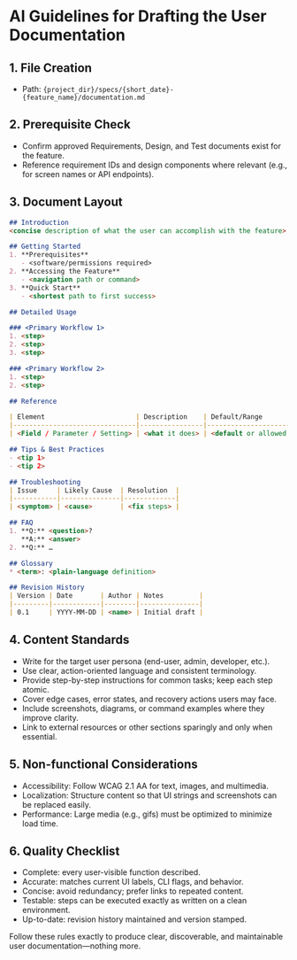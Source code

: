 # AI Guidelines for Drafting the User Documentation

## 1. File Creation
* Path: `{project_dir}/specs/{short_date}-{feature_name}/documentation.md`

## 2. Prerequisite Check
* Confirm approved Requirements, Design, and Test documents exist for the feature.
* Reference requirement IDs and design components where relevant (e.g., for screen names or API endpoints).

## 3. Document Layout

```markdown
## Introduction
<concise description of what the user can accomplish with the feature>

## Getting Started
1. **Prerequisites**  
   - <software/permissions required>
2. **Accessing the Feature**  
   - <navigation path or command>
3. **Quick Start**  
   - <shortest path to first success>

## Detailed Usage

### <Primary Workflow 1>
1. <step>
2. <step>
3. <step>

### <Primary Workflow 2>
1. <step>
2. <step>

## Reference

| Element                       | Description    | Default/Range               | Notes         |
|-------------------------------|----------------|-----------------------------|---------------|
| <Field / Parameter / Setting> | <what it does> | <default or allowed values> | <tips, links> |

## Tips & Best Practices
- <tip 1>
- <tip 2>

## Troubleshooting
| Issue     | Likely Cause  | Resolution  |
|-----------|---------------|-------------|
| <symptom> | <cause>       | <fix steps> |

## FAQ
1. **Q:** <question>?  
   **A:** <answer>
2. **Q:** …  

## Glossary
* <term>: <plain-language definition>

## Revision History
| Version | Date       | Author | Notes         |
|---------|------------|--------|---------------|
| 0.1     | YYYY-MM-DD | <name> | Initial draft |
```

## 4. Content Standards
* Write for the target user persona (end-user, admin, developer, etc.).
* Use clear, action-oriented language and consistent terminology.
* Provide step-by-step instructions for common tasks; keep each step atomic.
* Cover edge cases, error states, and recovery actions users may face.
* Include screenshots, diagrams, or command examples where they improve clarity.
* Link to external resources or other sections sparingly and only when essential.

## 5. Non-functional Considerations
* Accessibility: Follow WCAG 2.1 AA for text, images, and multimedia.
* Localization: Structure content so that UI strings and screenshots can be replaced easily.
* Performance: Large media (e.g., gifs) must be optimized to minimize load time.

## 6. Quality Checklist
* Complete: every user-visible function described.
* Accurate: matches current UI labels, CLI flags, and behavior.
* Concise: avoid redundancy; prefer links to repeated content.
* Testable: steps can be executed exactly as written on a clean environment.
* Up-to-date: revision history maintained and version stamped.

Follow these rules exactly to produce clear, discoverable, and maintainable user documentation—nothing more.
